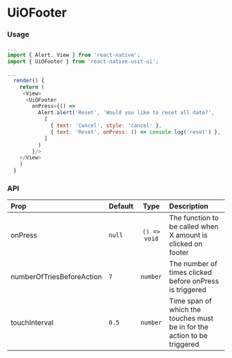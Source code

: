 # UiOFooter

### Usage

```js
...
import { Alert, View } from 'react-native';
import { UiOFooter } from 'react-native-usit-ui';

...
  render() {
    return (
     <View>
      <UiOFooter
        onPress={() =>
          Alert.alert('Reset', 'Would you like to reset all data?',
            [
              { text: 'Cancel', style: 'cancel' },
              { text: 'Reset', onPress: () => console.log('reset') },
            ]
          )
        }/>
    </View>
    )
  }
```

### API

| Prop                      | Default |     Type     | Description                                                              |
| :------------------------ | :------ | :----------: | :----------------------------------------------------------------------- |
| onPress                   | `null`  | `() => void` | The function to be called when X amount is clicked on footer             |
| numberOfTriesBeforeAction | `7`     |   `number`   | The number of times clicked before onPress is triggered                  |
| touchInterval             | `0.5`   |   `number`   | Time span of which the touches must be in for the action to be triggered |
